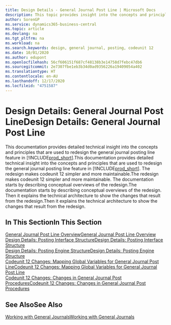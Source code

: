 ```yaml
---
title: Design Details - General Journal Post Line | Microsoft Docs
description: This topic provides insight into the concepts and principles that are used to redesign the general journal posting line feature in Business Central.
author: SorenGP
ms.service: dynamics365-business-central
ms.topic: article
ms.devlang: na
ms.tgt_pltfrm: na
ms.workload: na
ms.search.keywords: design, general journal, posting, codeunit 12
ms.date: 10/01/2020
ms.author: edupont
ms.openlocfilehash: 56cf606151f687cf48138b3e14758d7febc47db6
ms.sourcegitcommit: 2e7307fbe1eb3b34d0ad9356226a19409054a402
ms.translationtype: HT
ms.contentlocale: en-AU
ms.lasthandoff: 12/17/2020
ms.locfileid: "4751587"
---
```

# <a name="design-details-general-journal-post-line"></a><span data-ttu-id="cbd7a-103">Design Details: General Journal Post Line</span><span class="sxs-lookup"><span data-stu-id="cbd7a-103">Design Details: General Journal Post Line</span></span>
<span data-ttu-id="cbd7a-104">This documentation provides detailed technical insight into the concepts and principles that are used to redesign the general journal posting line feature in [!INCLUDE[prod_short](includes/prod_short.md)].</span><span class="sxs-lookup"><span data-stu-id="cbd7a-104">This documentation provides detailed technical insight into the concepts and principles that are used to redesign the general journal posting line feature in [!INCLUDE[prod_short](includes/prod_short.md)].</span></span> <span data-ttu-id="cbd7a-105">The redesign makes codeunit 12 simpler and more maintainable.</span><span class="sxs-lookup"><span data-stu-id="cbd7a-105">The redesign makes codeunit 12 simpler and more maintainable.</span></span> <span data-ttu-id="cbd7a-106">The documentation starts by describing conceptual overviews of the redesign.</span><span class="sxs-lookup"><span data-stu-id="cbd7a-106">The documentation starts by describing conceptual overviews of the redesign.</span></span> <span data-ttu-id="cbd7a-107">Then it explains the technical architecture to show the changes that result from the redesign.</span><span class="sxs-lookup"><span data-stu-id="cbd7a-107">Then it explains the technical architecture to show the changes that result from the redesign.</span></span>  

## <a name="in-this-section"></a><span data-ttu-id="cbd7a-108">In This Section</span><span class="sxs-lookup"><span data-stu-id="cbd7a-108">In This Section</span></span>  
[<span data-ttu-id="cbd7a-109">General Journal Post Line Overview</span><span class="sxs-lookup"><span data-stu-id="cbd7a-109">General Journal Post Line Overview</span></span>](design-details-general-journal-post-line-overview.md)  
[<span data-ttu-id="cbd7a-110">Design Details: Posting Interface Structure</span><span class="sxs-lookup"><span data-stu-id="cbd7a-110">Design Details: Posting Interface Structure</span></span>](design-details-posting-interface-structure.md)  
[<span data-ttu-id="cbd7a-111">Design Details: Posting Engine Structure</span><span class="sxs-lookup"><span data-stu-id="cbd7a-111">Design Details: Posting Engine Structure</span></span>](design-details-posting-engine-structure.md)  
[<span data-ttu-id="cbd7a-112">Codeunit 12 Changes: Mapping Global Variables for General Journal Post Line</span><span class="sxs-lookup"><span data-stu-id="cbd7a-112">Codeunit 12 Changes: Mapping Global Variables for General Journal Post Line</span></span>](design-details-codeunit-12-changes-mapping-global-variables-for-general-journal-post-line.md)  
[<span data-ttu-id="cbd7a-113">Codeunit 12 Changes: Changes in General Journal Post Procedures</span><span class="sxs-lookup"><span data-stu-id="cbd7a-113">Codeunit 12 Changes: Changes in General Journal Post Procedures</span></span>](design-details-codeunit-12-changes-changes-in-general-journal-post-procedures.md)  

## <a name="see-also"></a><span data-ttu-id="cbd7a-114">See Also</span><span class="sxs-lookup"><span data-stu-id="cbd7a-114">See Also</span></span>  
[<span data-ttu-id="cbd7a-115">Working with General Journals</span><span class="sxs-lookup"><span data-stu-id="cbd7a-115">Working with General Journals</span></span>](ui-work-general-journals.md)
